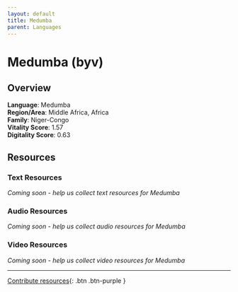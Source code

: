 ```yaml
---
layout: default
title: Medumba
parent: Languages
---
```


# Medumba (byv)

## Overview

**Language**: Medumba  
**Region/Area**: Middle Africa, Africa  
**Family**: Niger-Congo  
**Vitality Score**: 1.57  
**Digitality Score**: 0.63  

## Resources

### Text Resources
*Coming soon - help us collect text resources for Medumba*

### Audio Resources
*Coming soon - help us collect audio resources for Medumba*

### Video Resources
*Coming soon - help us collect video resources for Medumba*

---

[Contribute resources](https://fairtrain.github.io/){: .btn .btn-purple }
